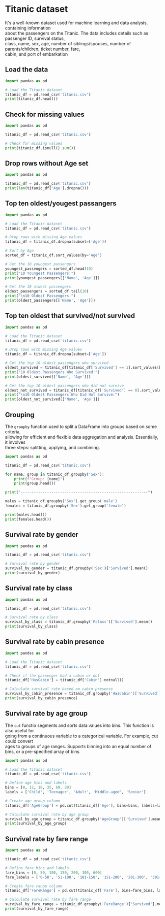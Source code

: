 # Titanic dataset 

It's a well-known dataset used for machine learning and data analysis, containing information  
about the passengers on the Titanic. The data includes details such as passenger ID, survival status,  
class, name, sex, age, number of siblings/spouses, number of parents/children, ticket number, fare,  
cabin, and port of embarkation

## Load the data

```python
import pandas as pd

# Load the Titanic dataset
titanic_df = pd.read_csv('titanic.csv')
print(titanic_df.head())
```

## Check for missing values 

```python
import pandas as pd

titanic_df = pd.read_csv('titanic.csv')

# Check for missing values
print(titanic_df.isnull().sum())
```

## Drop rows without Age set

```python
import pandas as pd

titanic_df = pd.read_csv('titanic.csv')
print(len(titanic_df['Age'].dropna()))
```

## Top ten oldest/yougest passangers

```python
import pandas as pd

# Load the Titanic dataset
titanic_df = pd.read_csv('titanic.csv')

# Drop rows with missing Age values
titanic_df = titanic_df.dropna(subset=['Age'])

# Sort by Age
sorted_df = titanic_df.sort_values(by='Age')

# Get the 10 youngest passengers
youngest_passengers = sorted_df.head(10)
print("10 Youngest Passengers:")
print(youngest_passengers[['Name', 'Age']])

# Get the 10 oldest passengers
oldest_passengers = sorted_df.tail(10)
print("\n10 Oldest Passengers:")
print(oldest_passengers[['Name', 'Age']])
```

## Top ten oldest that survived/not survived

```python
import pandas as pd

# Load the Titanic dataset
titanic_df = pd.read_csv('titanic.csv')

# Drop rows with missing Age values
titanic_df = titanic_df.dropna(subset=['Age'])

# Get the top 10 oldest passengers who survived
oldest_survived = titanic_df[titanic_df['Survived'] == 1].sort_values(by='Age', ascending=False).head(10)
print("10 Oldest Passengers Who Survived:")
print(oldest_survived[['Name', 'Age']])

# Get the top 10 oldest passengers who did not survive
oldest_not_survived = titanic_df[titanic_df['Survived'] == 0].sort_values(by='Age', ascending=False).head(10)
print("\n10 Oldest Passengers Who Did Not Survive:")
print(oldest_not_survived[['Name', 'Age']])
```

## Grouping 

The `groupby` function used to split a DataFrame into groups based on some criteria,  
allowing for efficient and flexible data aggregation and analysis. Essentially, it involves  
three steps: splitting, applying, and combining.  

```python
import pandas as pd

titanic_df = pd.read_csv('titanic.csv')

for name, group in titanic_df.groupby('Sex'): 
    print(f"Group: {name}")
    print(group.head()) 

print("----------------------------------------------------------")

males = titanic_df.groupby('Sex').get_group('male')
females = titanic_df.groupby('Sex').get_group('female')

print(males.head())
print(females.head())
```


## Survival rate by gender

```python
import pandas as pd

titanic_df = pd.read_csv('titanic.csv')

# Survival rate by gender
survival_by_gender = titanic_df.groupby('Sex')['Survived'].mean()
print(survival_by_gender)
```

## Survival rate by class

```python
import pandas as pd

titanic_df = pd.read_csv('titanic.csv')

# Survival rate by class
survival_by_class = titanic_df.groupby('Pclass')['Survived'].mean()
print(survival_by_class)
```

## Survival rate by cabin presence

```python
import pandas as pd

# Load the Titanic dataset
titanic_df = pd.read_csv('titanic.csv')

# Check if the passenger had a cabin or not
titanic_df['HasCabin'] = titanic_df['Cabin'].notnull()

# Calculate survival rate based on cabin presence
survival_by_cabin_presence = titanic_df.groupby('HasCabin')['Survived'].mean()
print(survival_by_cabin_presence)
```

## Survival rate by age group

The `cut` functio segments and sorts data values into bins. This function is also useful for  
going from a continuous variable to a categorical variable. For example, cut could convert  
ages to groups of age ranges. Supports binning into an equal number of bins, or a pre-specified array of bins.  

```python
import pandas as pd

# Load the Titanic dataset
titanic_df = pd.read_csv('titanic.csv')

# Define age bins and labels
bins = [0, 12, 18, 35, 60, 80]
labels = ['Child', 'Teenager', 'Adult', 'Middle-aged', 'Senior']

# Create age group column
titanic_df['AgeGroup'] = pd.cut(titanic_df['Age'], bins=bins, labels=labels)

# Calculate survival rate by age group
survival_by_age_group = titanic_df.groupby('AgeGroup')['Survived'].mean()
print(survival_by_age_group)
```

## Survival rate by fare range

```python
import pandas as pd

titanic_df = pd.read_csv('titanic.csv')

# Define fare bins and labels
fare_bins = [0, 50, 100, 150, 200, 300, 600]
fare_labels = ['0-50', '51-100', '101-150', '151-200', '201-300', '301+']

# Create fare range column
titanic_df['FareRange'] = pd.cut(titanic_df['Fare'], bins=fare_bins, labels=fare_labels)

# Calculate survival rate by fare range
survival_by_fare_range = titanic_df.groupby('FareRange')['Survived'].mean()
print(survival_by_fare_range)
```
